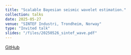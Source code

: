 ```yaml
---
title: "Scalable Bayesian seismic wavelet estimation."
collection: talks
date: 2025-05-27
venue: "SINTEF Industri, Trondheim, Norway"
type: "Invited talk"
slides: "/files/20250526_sintef_wave.pdf"
---
```

<!--more-->
[GitHub](https://github.com/guillerminasenn/sbbd)
